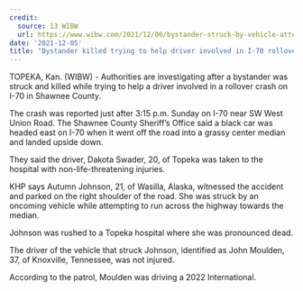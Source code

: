```yaml
---
credit:
  source: 13 WIBW
  url: https://www.wibw.com/2021/12/06/bystander-struck-by-vehicle-attempting-assist-female-rollover-accident/
date: '2021-12-05'
title: "Bystander killed trying to help driver involved in I-70 rollover"
---
```

TOPEKA, Kan. (WIBW) - Authorities are investigating after a bystander was struck and killed while trying to help a driver involved in a rollover crash on I-70 in Shawnee County.

The crash was reported just after 3:15 p.m. Sunday on I-70 near SW West Union Road. The Shawnee County Sheriff’s Office said a black car was headed east on I-70 when it went off the road into a grassy center median and landed upside down.

They said the driver, Dakota Swader, 20, of Topeka was taken to the hospital with non-life-threatening injuries.

KHP says Autumn Johnson, 21, of Wasilla, Alaska, witnessed the accident and parked on the right shoulder of the road. She was struck by an oncoming vehicle while attempting to run across the highway towards the median.

Johnson was rushed to a Topeka hospital where she was pronounced dead.

The driver of the vehicle that struck Johnson, identified as John Moulden, 37, of Knoxville, Tennessee, was not injured.

According to the patrol, Moulden was driving a 2022 International.

